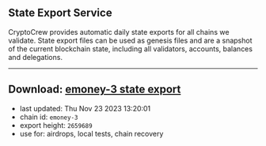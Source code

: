 ## State Export Service
CryptoCrew provides automatic daily state exports for all chains we validate. State export files can be used as genesis files and are a snapshot of the current blockchain state, including all validators, accounts, balances and delegations.

---
**Download: [emoney-3 state export](https://dl.ccvalidators.com/SERVICE/emoney/emoney-3_export_2659689.json)**
---

- last updated: Thu Nov 23 2023 13:20:01
- chain id: `emoney-3`
- export height: `2659689`
- use for: airdrops, local tests, chain recovery
